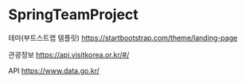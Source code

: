 # SpringTeamProject

테마(부트스트랩 템플릿)
https://startbootstrap.com/theme/landing-page

관광정보
https://api.visitkorea.or.kr/#/

API
https://www.data.go.kr/
